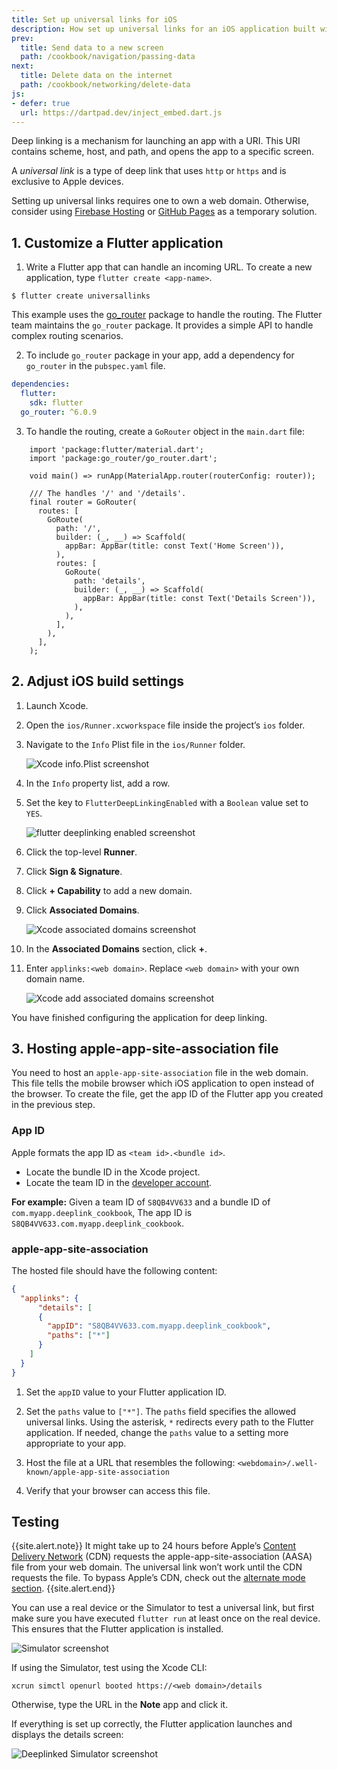 ```yaml
---
title: Set up universal links for iOS
description: How set up universal links for an iOS application built with Flutter
prev:
  title: Send data to a new screen
  path: /cookbook/navigation/passing-data
next:
  title: Delete data on the internet
  path: /cookbook/networking/delete-data
js:
- defer: true
  url: https://dartpad.dev/inject_embed.dart.js
---
```


<?code-excerpt path-base="codelabs/deeplink_cookbook"?>

Deep linking is a mechanism for launching an app with a URI. This URI
contains scheme, host, and path, and opens the app to a specific
screen.

A _universal link_ is a type of deep link that uses `http` or `https` and
is exclusive to Apple devices.


Setting up universal links requires one to own a web domain. Otherwise, consider
using [Firebase Hosting][] or [GitHub Pages][] as a temporary solution.


## 1. Customize a Flutter application

1. Write a Flutter app that can handle an incoming URL.
   To create a new application, type `flutter create <app-name>`.

```shell
$ flutter create universallinks
```

This example uses the [go_router][] package to handle the routing.
The Flutter team maintains the `go_router` package.
It provides a simple API to handle complex routing scenarios.

2. To include `go_router` package in your app,
   add a dependency for `go_router` in the `pubspec.yaml` file.
```yaml
dependencies:
  flutter:
    sdk: flutter
  go_router: ^6.0.9
```

3. To handle the routing, create a `GoRouter` object in the `main.dart` file:

    <?code-excerpt "lib/main.dart"?>
```run-dartpad:theme-light:mode-flutter:run-true:width-100%:height-600px:split-60:ga_id-interactive_example
    import 'package:flutter/material.dart';
    import 'package:go_router/go_router.dart';
    
    void main() => runApp(MaterialApp.router(routerConfig: router));
    
    /// The handles '/' and '/details'.
    final router = GoRouter(
      routes: [
        GoRoute(
          path: '/',
          builder: (_, __) => Scaffold(
            appBar: AppBar(title: const Text('Home Screen')),
          ),
          routes: [
            GoRoute(
              path: 'details',
              builder: (_, __) => Scaffold(
                appBar: AppBar(title: const Text('Details Screen')),
              ),
            ),
          ],
        ),
      ],
    );
```



## 2. Adjust iOS build settings

1. Launch Xcode.
2. Open the `ios/Runner.xcworkspace` file inside the project’s `ios` folder.
3. Navigate to the `Info` Plist file in the `ios/Runner` folder.

   ![Xcode info.Plist screenshot](/assets/images/docs/cookbook/set-up-universal-links-info-plist.png)

4. In the `Info` property list, add a row.
5. Set the key to `FlutterDeepLinkingEnabled` with a
`Boolean` value set to `YES`.

   ![flutter deeplinking enabled screenshot](/assets/images/docs/cookbook/set-up-universal-links-flutterdeeplinkingenabled.png)

6. Click the top-level **Runner**.
7. Click **Sign & Signature**.
8. Click **+ Capability** to add a new domain.
9. Click **Associated Domains**.

   ![Xcode associated domains screenshot](/assets/images/docs/cookbook/set-up-universal-links-associated-domains.png)

10. In the **Associated Domains** section, click **+**.
11. Enter `applinks:<web domain>`. Replace `<web domain>` with your own domain name.

    ![Xcode add associated domains screenshot](/assets/images/docs/cookbook/set-up-universal-links-add-associated-domains.png)

You have finished configuring the application for deep linking.

## 3. Hosting apple-app-site-association file

You need to host an `apple-app-site-association` file in the web domain.
This file tells the mobile browser which iOS application to open instead of the browser.
To create the file, get the app ID of the Flutter app you created in the previous step.

### App ID

Apple formats the app ID as `<team id>.<bundle id>`.

* Locate the bundle ID in the Xcode project.
* Locate the team ID in the [developer account][].

**For example:** Given a team ID of `S8QB4VV633`
and a bundle ID of `com.myapp.deeplink_cookbook`, The app ID is
`S8QB4VV633.com.myapp.deeplink_cookbook`.

### apple-app-site-association

The hosted file should have the following content:
```json
{
  "applinks": {
      "details": [
      {
        "appID": "S8QB4VV633.com.myapp.deeplink_cookbook",
        "paths": ["*"]
      }
    ]
  }
}
```

1. Set the `appID` value to your Flutter application ID.
2. Set the `paths` value to `["*"]`.
   The `paths` field specifies the allowed universal links.
   Using the asterisk, `*` redirects every path to the Flutter application.
   If needed, change the `paths` value to a setting more appropriate
   to your app.

3. Host the file at a URL that resembles the following:
`<webdomain>/.well-known/apple-app-site-association`

4. Verify that your browser can access this file.


## Testing
{{site.alert.note}}
  It might take up to 24 hours before Apple’s
  [Content Delivery Network](https://en.wikipedia.org/wiki/Content_delivery_network) (CDN)
  requests the apple-app-site-association (AASA) file from your web domain.
  The universal link won’t work until the CDN requests the file.
  To bypass Apple’s CDN, check out the [alternate mode section][].
{{site.alert.end}}

You can use a real device or the Simulator to test a universal link,
but first make sure you have executed `flutter run` at least once on
the real device. This ensures that the Flutter application is installed.

![Simulator screenshot](/assets/images/docs/cookbook/set-up-universal-links-simulator.png)

If using the Simulator, test using the Xcode CLI:
```shell
xcrun simctl openurl booted https://<web domain>/details
```

Otherwise, type the URL in the **Note** app and click it.

If everything is set up correctly, the Flutter application
launches and displays the details screen:

![Deeplinked Simulator screenshot](/assets/images/docs/cookbook/set-up-universal-links-simulator-deeplinked.png)

[alternate mode section]: https://developer.apple.com/documentation/bundleresources/entitlements/com_apple_developer_associated-domains?language=objc
[developer account]: https://developer.apple.com/account
[Firebase Hosting]: https://firebase.google.com/docs/hosting
[go_router]: https://pub.dev/packages/go_router
[GitHub Pages]: https://pages.github.com
